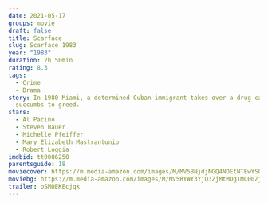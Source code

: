 ```yaml
---
date: 2021-05-17
groups: movie
draft: false
title: Scarface
slug: Scarface 1983
year: "1983"
duration: 2h 50min
rating: 8.3
tags:
  - Crime
  - Drama
story: In 1980 Miami, a determined Cuban immigrant takes over a drug cartel and
  succumbs to greed.
stars:
  - Al Pacino
  - Steven Bauer
  - Michelle Pfeiffer
  - Mary Elizabeth Mastrantonio
  - Robert Loggia
imdbid: tt0086250
parentsguide: 18
moviecover: https://m.media-amazon.com/images/M/MV5BNjdjNGQ4NDEtNTEwYS00MTgxLTliYzQtYzE2ZDRiZjFhZmNlXkEyXkFqcGdeQXVyNjU0OTQ0OTY@._V1_FMjpg_UX1000_.jpg
moviebg: https://m.media-amazon.com/images/M/MV5BYWY3YjQ3ZjMtMDg1MC00ZjM3LWI5ODUtNmU4NzUxYWI5MzU5XkEyXkFqcGdeQXVyMDc2NTEzMw@@._V1_FMjpg_UX1280_.jpg
trailer: oSMOEKEcjqk
---
```

